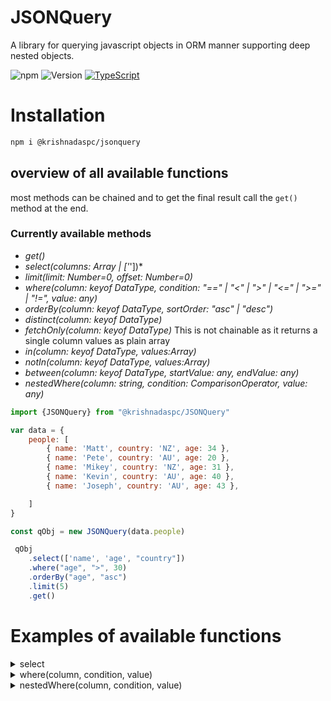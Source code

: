 # JSONQuery

A library for querying javascript objects in ORM manner supporting deep nested objects.

![npm](https://img.shields.io/npm/dw/@krishnadaspc/jsonquery) ![Version](https://img.shields.io/npm/v/@krishnadaspc/jsonquery) [![TypeScript](https://badges.frapsoft.com/typescript/love/typescript.svg?v=101)](https://github.com/ellerbrock/typescript-badges/)


# Installation

```bash
npm i @krishnadaspc/jsonquery
```

## overview of all available functions

most methods can be chained and to get the final result call the ``get()`` method at the end.

### Currently available methods


- *get()*
- *select(columns: Array<keyof DataType> | ['*'])*
- *limit(limit: Number=0, offset: Number=0)*
- *where(column: keyof DataType, condition: "==" | "<" | ">" | "<=" | ">=" | "!=", value: any)*
- *orderBy(column: keyof DataType, sortOrder: "asc" | "desc")*
- *distinct(column: keyof DataType)*
- *fetchOnly(column: keyof DataType)*  This is not chainable as it returns a single column values as plain array
- *in(column: keyof DataType, values:Array<any>)*
- *notIn(column: keyof DataType, values:Array<any>)*
- *between(column: keyof DataType, startValue: any, endValue: any)*
- *nestedWhere(column: string, condition: ComparisonOperator, value: any)*
```js
import {JSONQuery} from "@krishnadaspc/JSONQuery"

var data = {
    people: [
        { name: 'Matt', country: 'NZ', age: 34 },
        { name: 'Pete', country: 'AU', age: 20 },
        { name: 'Mikey', country: 'NZ', age: 31 },
        { name: 'Kevin', country: 'AU', age: 40 },
        { name: 'Joseph', country: 'AU', age: 43 },

    ]
}

const qObj = new JSONQuery(data.people)

 qObj
    .select(['name', 'age', "country"])
    .where("age", ">", 30)
    .orderBy("age", "asc")
    .limit(5)
    .get()

```

# Examples of available functions

<details>
  <summary>select</summary>

```js
import {JSONQuery} from "@krishnadaspc/JSONQuery"

var data = {
    people: [
        { name: 'Matt', country: 'NZ', age: 34 },
        { name: 'Pete', country: 'AU', age: 20 },
        { name: 'Mikey', country: 'NZ', age: 31 },
        { name: 'Kevin', country: 'AU', age: 40 },
        { name: 'Joseph', country: 'AU', age: 43 },

    ]
}

const qObj = new JSONQuery(data.people)
```

## 1. Selecting selected columns

```js
qObj
  .select(['name', 'age'])
  .get()
```
## 2. Selecting all columns
```js
qObj
  .select(['*'])
  .get()
```
</details>

<details>
  <summary>where(column, condition, value)</summary>

## 1. using single where condition 

```js
import {JSONQuery} from "./index"
const data = {
    people: [
        { name: 'Matt', country: 'NZ', age: 34 },
        { name: 'Pete', country: 'AU', age: 20 },
        { name: 'Mikey', country: 'NZ', age: 31 },
        { name: 'Kevin', country: 'AU', age: 40 },
        { name: 'Joseph', country: 'AU', age: 43 },

    ]
}

const qObj = new JSONQuery(data.people)
console.log(
    qObj
    .select(['name', 'age'])
    .where("age", ">", 30)
    .get()
)

/**output
[
  { name: 'Matt', age: 34 },
  { name: 'Mikey', age: 31 },
  { name: 'Kevin', age: 40 },
  { name: 'Joseph', age: 43 }
]
*/

```

## 2. using multiple where condition 

```js
const data = {
    people: [
        { name: 'Matt', country: 'NZ', age: 34 },
        { name: 'Pete', country: 'AU', age: 20 },
        { name: 'Mikey', country: 'NZ', age: 31 },
        { name: 'Kevin', country: 'AU', age: 40 },
        { name: 'Joseph', country: 'AU', age: 43 },

    ]
}

const qObj = new JSONQuery(data.people)
console.log(
    qObj
    .select(['name', 'age', "country"])
    .where("age", ">", 30)
    .where("country", "==", "AU")
    .get()
)
/**output
[
  { name: 'Kevin', age: 40, country: 'AU' },
  { name: 'Joseph', age: 43, country: 'AU' }
]
*/

```

</details>

<details>
  <summary>nestedWhere(column, condition, value)</summary>

# Querying deep nested objects

```js
const people = [
    {
        "fullName": "Bessie Smith",
        "address": {
            "street": "27640 Glen Burgs",
            "city": "Brades"
        },
        "email": "Bessie_Smith@yahoo.com",
        "phone": {
            "home": "600-933-0626",
            "office": "774-586-4275"
        },
        "jobInfo": {
            "basic": 10384,
            "department": "Kids"
        }
    },
    {
        "fullName": "Maria Russel",
        "address": {
            "street": "8217 Krajcik Throughway",
            "city": "Lospalos"
        },
        "email": "Maria_Russel93@hotmail.com",
        "phone": {
            "home": "212-868-6900",
            "office": "061-060-8362"
        },
        "jobInfo": {
            "basic": 2385,
            "department": "Beauty"
        }
    },
    {
        "fullName": "Jonathan Koss",
        "address": {
            "street": "52449 Elinore Oval",
            "city": "Becicherecu Mic"
        },
        "email": "Jonathan_Koss@hotmail.com",
        "phone": {
            "home": "595-125-5573",
            "office": "361-043-8944"
        },
        "jobInfo": {
            "basic": 3423,
            "department": "Sports"
        }
    },
    {
        "fullName": "Ivan McDermott",
        "address": {
            "street": "632 Gabriella Corners",
            "city": "Bajadero"
        },
        "email": "Ivan8@hotmail.com",
        "phone": {
            "home": "474-381-5468",
            "office": "113-620-8681"
        },
        "jobInfo": {
            "basic": 2329,
            "department": "Sports"
        }
    },
    {
        "fullName": "Wilbert Schmitt",
        "address": {
            "street": "7524 Eliezer Village",
            "city": "Hongseong"
        },
        "email": "Wilbert.Schmitt51@hotmail.com",
        "phone": {
            "home": "239-644-0940",
            "office": "826-517-5449"
        },
        "jobInfo": {
            "basic": 21204,
            "department": "Kids"
        }
    },
    {
        "fullName": "Teri Schamberger",
        "address": {
            "street": "72716 Marquise Falls",
            "city": "Cruz Bay"
        },
        "email": "Teri_Schamberger58@gmail.com",
        "phone": {
            "home": "477-684-6061",
            "office": "547-193-1703"
        },
        "jobInfo": {
            "basic": 1146,
            "department": "Garden"
        }
    },
    {
        "fullName": "Catherine Watsica",
        "address": {
            "street": "42987 Greenholt Neck",
            "city": "Barber"
        },
        "email": "Catherine30@yahoo.com",
        "phone": {
            "home": "318-025-1780",
            "office": "799-976-0109"
        },
        "jobInfo": {
            "basic": 10103,
            "department": "Automotive"
        }
    },
    {
        "fullName": "Leslie Schmitt",
        "address": {
            "street": "82783 Leannon Hills",
            "city": "Burao"
        },
        "email": "Leslie.Schmitt1@yahoo.com",
        "phone": {
            "home": "570-107-6840",
            "office": "363-354-5809"
        },
        "jobInfo": {
            "basic": 3753,
            "department": "Toys"
        }
    }
]
const qObj = new JSONQuery(people)
console.dir(
    qObj
    .select(['fullName', 'address', 'email', 'phone', 'jobInfo'])
    .nestedWhere("jobInfo.department", "==", "Sports")
    .orderBy("fullName", "desc")
    .get()
)
/** output
 [
  {
    fullName: 'Jonathan Koss',
    address: { street: '52449 Elinore Oval', city: 'Becicherecu Mic' },
    email: 'Jonathan_Koss@hotmail.com',
    phone: { home: '595-125-5573', office: '361-043-8944' },
    jobInfo: { basic: 3423, department: 'Sports' }
  },
  {
    fullName: 'Ivan McDermott',
    address: { street: '632 Gabriella Corners', city: 'Bajadero' },
    email: 'Ivan8@hotmail.com',
    phone: { home: '474-381-5468', office: '113-620-8681' },
    jobInfo: { basic: 2329, department: 'Sports' }
  }
]
 */
```
# Typescript Example fetching from live dummyjson api using axios

```js
import { JSONQuery } from "@krishnadaspc/JSONQuery"
import axios from "axios"

interface IProduct {
    id: Number,
    title: string,
    price: Number,
    rating: Number
}

axios.get('https://dummyjson.com/products')
    .then(response => {
        const qObj = new JSONQuery<IProduct>(response.data.products)
        const filteredProducts = qObj
            .select(['id', "title", 'price', "rating"])
            .where("price", ">", 100)
            .orderBy("rating", "desc")
            .limit(5)
            .get()
        console.log(filteredProducts)
    })
    .catch(error => {
        console.log(error);
    });


```
## Output of `filteredProducts` will be

```bash
[
  { id: 1, title: 'iPhone 9', price: 549, rating: 4.69 },
  { id: 6, title: 'MacBook Pro', price: 1749, rating: 4.57 },
  { id: 9, title: 'Infinix INBOOK', price: 1099, rating: 4.54 },
  { id: 2, title: 'iPhone X', price: 899, rating: 4.44 },
  {
    id: 8,
    title: 'Microsoft Surface Laptop 4',
    price: 1499,
    rating: 4.43
  }
]
```